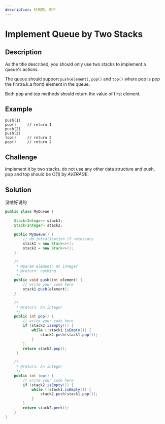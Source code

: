 ```yaml
---
description: 经典题，练手
---
```


# Implement Queue by Two Stacks

## Description

As the title described, you should only use two stacks to implement a queue's actions.

The queue should support `push(element)`, `pop()` and `top()` where pop is pop the first\(a.k.a front\) element in the queue.

Both pop and top methods should return the value of first element.

## Example

```text
push(1)
pop()     // return 1
push(2)
push(3)
top()     // return 2
pop()     // return 2
```

## Challenge

implement it by two stacks, do not use any other data structure and push, pop and top should be O\(1\) by _AVERAGE_.

## Solution

没啥好说的

```java
public class MyQueue {
    
    Stack<Integer> stack1;
    Stack<Integer> stack2;
    
    public MyQueue() {
        // do intialization if necessary
        stack1 = new Stack<>();
        stack2 = new Stack<>();
    }

    /*
     * @param element: An integer
     * @return: nothing
     */
    public void push(int element) {
        // write your code here
        stack1.push(element);
    }

    /*
     * @return: An integer
     */
    public int pop() {
        // write your code here
        if (stack2.isEmpty()) {
            while (!stack1.isEmpty()) {
                stack2.push(stack1.pop());
            }
        }
        return stack2.pop();
     }

    /*
     * @return: An integer
     */
    public int top() {
        // write your code here
        if (stack2.isEmpty()) {
            while (!stack1.isEmpty()) {
                stack2.push(stack1.pop());
            }
        }
        return stack2.peek();
    }
}
```

